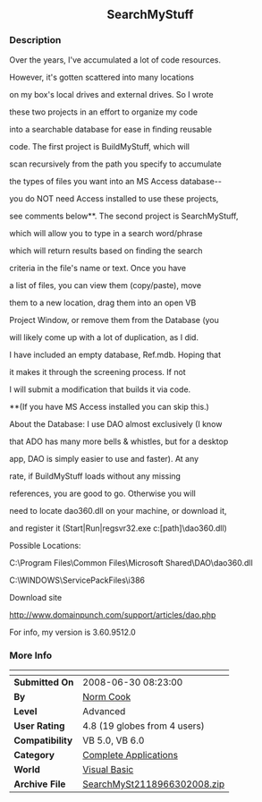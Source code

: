 ﻿<div align="center">

## SearchMyStuff


</div>

### Description

Over the years, I've accumulated a lot of code resources.

However, it's gotten scattered into many locations

on my box's local drives and external drives. So I wrote

these two projects in an effort to organize my code

into a searchable database for ease in finding reusable

code. The first project is BuildMyStuff, which will

scan recursively from the path you specify to accumulate

the types of files you want into an MS Access database--

you do NOT need Access installed to use these projects,

see comments below**. The second project is SearchMyStuff,

which will allow you to type in a search word/phrase

which will return results based on finding the search

criteria in the file's name or text. Once you have

a list of files, you can view them (copy/paste), move

them to a new location, drag them into an open VB

Project Window, or remove them from the Database (you

will likely come up with a lot of duplication, as I did.

I have included an empty database, Ref.mdb. Hoping that

it makes it through the screening process. If not

I will submit a modification that builds it via code.

**(If you have MS Access installed you can skip this.)

About the Database: I use DAO almost exclusively (I know

that ADO has many more bells &amp; whistles, but for a desktop

app, DAO is simply easier to use and faster). At any

rate, if BuildMyStuff loads without any missing

references, you are good to go. Otherwise you will

need to locate dao360.dll on your machine, or download it,

and register it (Start|Run|regsvr32.exe c:\[path]\dao360.dll)

Possible Locations:

C:\Program Files\Common Files\Microsoft Shared\DAO\dao360.dll

C:\WINDOWS\ServicePackFiles\i386

Download site

http://www.domainpunch.com/support/articles/dao.php

For info, my version is 3.60.9512.0
 
### More Info
 


<span>             |<span>
---                |---
**Submitted On**   |2008-06-30 08:23:00
**By**             |[Norm Cook](https://github.com/Planet-Source-Code/PSCIndex/blob/master/ByAuthor/norm-cook.md)
**Level**          |Advanced
**User Rating**    |4.8 (19 globes from 4 users)
**Compatibility**  |VB 5\.0, VB 6\.0
**Category**       |[Complete Applications](https://github.com/Planet-Source-Code/PSCIndex/blob/master/ByCategory/complete-applications__1-27.md)
**World**          |[Visual Basic](https://github.com/Planet-Source-Code/PSCIndex/blob/master/ByWorld/visual-basic.md)
**Archive File**   |[SearchMySt2118966302008\.zip](https://github.com/Planet-Source-Code/norm-cook-searchmystuff__1-70764/archive/master.zip)








